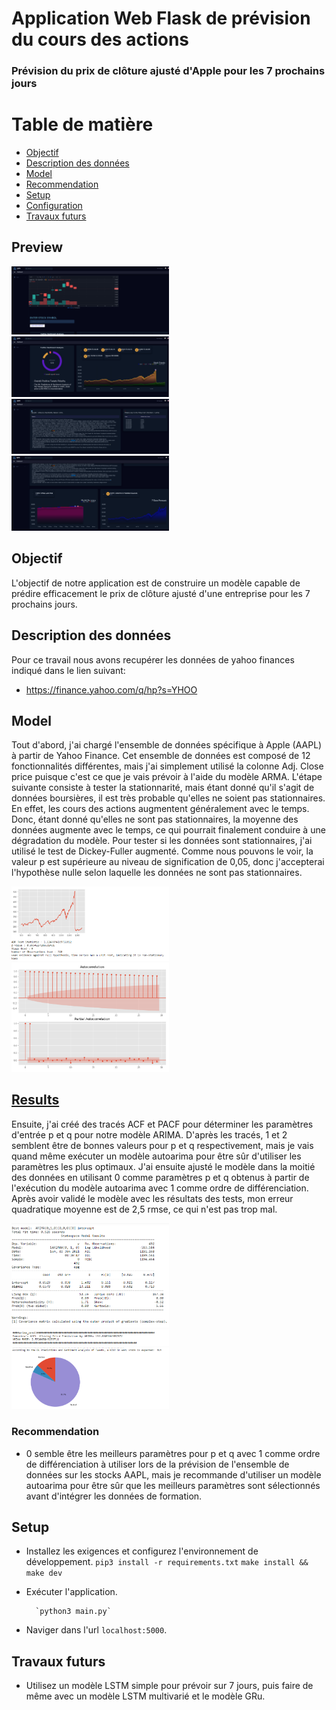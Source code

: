 # Application Web Flask de prévision du cours des actions

### Prévision du prix de clôture ajusté d'Apple pour les 7 prochains jours


 # Table de matière
* [Objectif](#objectif)
* [Description des données](#Description-des-données)
* [Model](#model)
* [Recommendation](#recommendation)
* [Setup](#setup)
* [Configuration](#configuration)
* [Travaux futurs](#travaux-futurs)
  
 ## Preview
  <img src='screenshots/home.PNG' width='50%'/>
  <img src='screenshots/results.PNG' width='50%'/>
  <img src='screenshots/results2.PNG' width='50%'/>
  <img src='screenshots/results3.PNG' width='50%'/>
  
## Objectif
L'objectif de notre application est de construire un modèle capable de prédire efficacement le prix de clôture ajusté d'une entreprise pour les 7 prochains jours.

## Description des données
Pour ce travail nous avons recupérer les données de yahoo finances indiqué dans le lien suivant:
* https://finance.yahoo.com/q/hp?s=YHOO


## Model
Tout d'abord, j'ai chargé l'ensemble de données spécifique à Apple (AAPL) à partir de Yahoo Finance. Cet ensemble de données est composé de 12 fonctionnalités différentes, mais j'ai simplement utilisé la colonne Adj. Close price puisque c'est ce que je vais prévoir à l'aide du modèle ARMA. L'étape suivante consiste à tester la stationnarité, mais étant donné qu'il s'agit de données boursières, il est très probable qu'elles ne soient pas stationnaires. En effet, les cours des actions augmentent généralement avec le temps. Donc, étant donné qu'elles ne sont pas stationnaires, la moyenne des données augmente avec le temps, ce qui pourrait finalement conduire à une dégradation du modèle.
Pour tester si les données sont stationnaires, j'ai utilisé le test de Dickey-Fuller augmenté. Comme nous pouvons le voir, la valeur p est supérieure au niveau de signification de 0,05, donc j'accepterai l'hypothèse nulle selon laquelle les données ne sont pas stationnaires.
  
  <img src='screenshots/trends.PNG' width='50%'/>
  <img src='screenshots/corr.PNG' width='50%'/>
  
## [Results](./arima_and_nlp.ipynb)
Ensuite, j'ai créé des tracés ACF et PACF pour déterminer les paramètres d'entrée p et q pour notre modèle ARIMA. D'après les tracés, 1 et 2 semblent être de bonnes valeurs pour p et q respectivement, mais je vais quand même exécuter un modèle autoarima pour être sûr d'utiliser les paramètres les plus optimaux. J'ai ensuite ajusté le modèle dans la moitié des données en utilisant 0 comme paramètres p et q obtenus à partir de l'exécution du modèle autoarima avec 1 comme ordre de différenciation. Après avoir validé le modèle avec les résultats des tests, mon erreur quadratique moyenne est de 2,5 rmse, ce qui n'est pas trop mal. 
    
  <img src='screenshots/autoarima.PNG' width='50%'/>
    <img src='screenshots/error.PNG' width='50%'/>
  <img src='screenshots/twitter.PNG' width='50%'/>


### Recommendation
* 0 semble être les meilleurs paramètres pour p et q avec 1 comme ordre de différenciation à utiliser lors de la prévision de l'ensemble de données sur les stocks AAPL, mais je recommande d'utiliser un modèle autoarima pour être sûr que les meilleurs paramètres sont sélectionnés avant d'intégrer les données de formation.
## Setup
- Installez les exigences et configurez l'environnement de développement.
	`pip3 install -r requirements.txt`
	`make install && make dev`

- Exécuter l'application.

		`python3 main.py`

- Naviger dans l'url `localhost:5000`.

## Travaux futurs
   * Utilisez un modèle LSTM simple pour prévoir sur 7 jours, puis faire de même avec un modèle LSTM multivarié et le modèle GRu.
